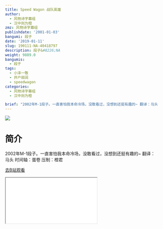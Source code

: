 ```yaml
---
title: Speed Wagon 战队英雄
author:
  - 风物诗字幕组
  - 汉中则为橙
zmz: 风物诗字幕组
publishdate: '2001-01-03'
bangumi: 段子
date: '2019-01-11'
slug: 190111-NA-40418797
description: 段子&#8226;NA
weight: 9889.0
bangumis:
  - 段子
tags:
  - 小泽一敬
  - 井户田润
  - speedwagon
categories:
  - 风物诗字幕组
  - 汉中则为橙

brief: "2002年M-1段子。一直害怕我本命冷场，没敢看过，没想到还挺有趣的~ 翻译：马头 时间轴：蛋卷 压制：橙君"
---
```

![](https://i.imgur.com/jxAdN3G.jpg)
# 简介  
2002年M-1段子。一直害怕我本命冷场，没敢看过，没想到还挺有趣的~
翻译：马头 时间轴：蛋卷 压制：橙君  

[去B站观看](https://www.bilibili.com/video/av40418797/)
<div class ="resp-container"><iframe class="testiframe" src="//player.bilibili.com/player.html?aid=40418797"", scrolling="no", allowfullscreen="true" > </iframe></div> 
